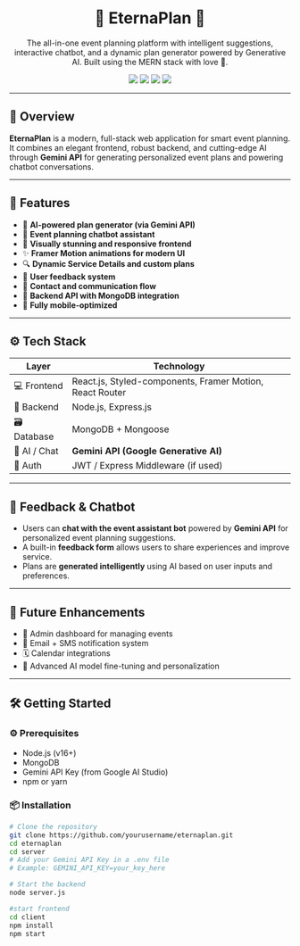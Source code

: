 <h1 align="center">🌟 EternaPlan 🌟</h1>

<p align="center">
  The all-in-one event planning platform with intelligent suggestions, interactive chatbot, and a dynamic plan generator powered by Generative AI. Built using the MERN stack with love 💖.
</p>

<p align="center">
  <img src="https://img.shields.io/badge/Fullstack-MERN-blue?style=for-the-badge&logo=mongodb" />
  <img src="https://img.shields.io/badge/Styled--Components-pink?style=for-the-badge&logo=styled-components" />
  <img src="https://img.shields.io/badge/Gemini%20API-GenAI-purple?style=for-the-badge" />
  <img src="https://img.shields.io/badge/Chatbot-Enabled-success?style=for-the-badge" />
</p>

---

## 🧠 Overview

**EternaPlan** is a modern, full-stack web application for smart event planning. It combines an elegant frontend, robust backend, and cutting-edge AI through **Gemini API** for generating personalized event plans and powering chatbot conversations.

---

## 🚀 Features

- 🧠 **AI-powered plan generator (via Gemini API)**
- 🤖 **Event planning chatbot assistant**
- 🎨 **Visually stunning and responsive frontend**
- ✨ **Framer Motion animations for modern UI**
- 🔍 **Dynamic Service Details and custom plans**
- 💬 **User feedback system**
- 📩 **Contact and communication flow**
- 🔐 **Backend API with MongoDB integration**
- 📱 **Fully mobile-optimized**

---

## ⚙️ Tech Stack

| Layer         | Technology                                 |
|---------------|---------------------------------------------|
| 💻 Frontend   | React.js, Styled-components, Framer Motion, React Router |
| 🧠 Backend    | Node.js, Express.js                         |
| 🗃️ Database    | MongoDB + Mongoose                         |
| 🤖 AI / Chat  | **Gemini API (Google Generative AI)**       |
| 🎯 Auth       | JWT / Express Middleware (if used)          |

---

## 💬 Feedback & Chatbot

- Users can **chat with the event assistant bot** powered by **Gemini API** for personalized event planning suggestions.
- A built-in **feedback form** allows users to share experiences and improve service.
- Plans are **generated intelligently** using AI based on user inputs and preferences.

---

## 🔮 Future Enhancements

- 🎯 Admin dashboard for managing events
- 💌 Email + SMS notification system
- 🗓️ Calendar integrations
- 🧠 Advanced AI model fine-tuning and personalization

---

## 🛠️ Getting Started

### ⚙️ Prerequisites

- Node.js (v16+)
- MongoDB
- Gemini API Key (from Google AI Studio)
- npm or yarn

### 📦 Installation

```bash
# Clone the repository
git clone https://github.com/yourusername/eternaplan.git
cd eternaplan
cd server
# Add your Gemini API Key in a .env file
# Example: GEMINI_API_KEY=your_key_here

# Start the backend
node server.js

#start frontend
cd client
npm install
npm start
